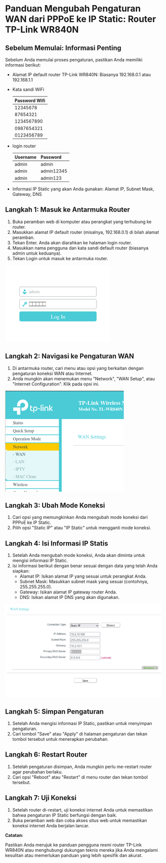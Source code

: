 # Panduan Mengubah Pengaturan WAN dari PPPoE ke IP Static: Router TP-Link WR840N

## Sebelum Memulai: Informasi Penting

Sebelum Anda memulai proses pengaturan, pastikan Anda memiliki informasi berikut:
- Alamat IP default router TP-Link WR840N: Biasanya 192.168.0.1 atau 192.168.1.1
- Kata sandi WiFi 

    | Password Wifi                |
    |--------------------------|
    | 12345678  |
    | 87654321  |
    | 1234567890  |
    | 0987654321  |
    | 0123456789  |

- login router

    | Username                | Password          |
    |--------------------------|----------------|
    | admin  | admin          |
    | admin  | admin12345          |
    | admin  | admin123          |

- Informasi IP Static yang akan Anda gunakan: Alamat IP, Subnet Mask, Gateway, DNS

## Langkah 1: Masuk ke Antarmuka Router

1. Buka peramban web di komputer atau perangkat yang terhubung ke router.
2. Masukkan alamat IP default router (misalnya, 192.168.0.1) di bilah alamat peramban.
3. Tekan Enter. Anda akan diarahkan ke halaman login router.
4. Masukkan nama pengguna dan kata sandi default router (biasanya admin untuk keduanya).
5. Tekan Login untuk masuk ke antarmuka router.

![Langkah 1](./langkah1.png)

## Langkah 2: Navigasi ke Pengaturan WAN

1. Di antarmuka router, cari menu atau opsi yang berkaitan dengan pengaturan koneksi WAN atau Internet.
2. Anda mungkin akan menemukan menu "Network", "WAN Setup", atau "Internet Configuration". Klik pada opsi ini.

![Langkah 2](./langkah2.1.png)

## Langkah 3: Ubah Mode Koneksi

1. Cari opsi yang memungkinkan Anda mengubah mode koneksi dari PPPoE ke IP Static.
2. Pilih opsi "Static IP" atau "IP Static" untuk mengganti mode koneksi.

## Langkah 4: Isi Informasi IP Statis

1. Setelah Anda mengubah mode koneksi, Anda akan diminta untuk mengisi informasi IP Static.
2. Isi informasi berikut dengan benar sesuai dengan data yang telah Anda siapkan:
   - Alamat IP: Isikan alamat IP yang sesuai untuk perangkat Anda.
   - Subnet Mask: Masukkan subnet mask yang sesuai (contohnya, 255.255.255.0).
   - Gateway: Isikan alamat IP gateway router Anda.
   - DNS: Isikan alamat IP DNS yang akan digunakan.

![Langkah 3](./langkah3.png)

## Langkah 5: Simpan Pengaturan

1. Setelah Anda mengisi informasi IP Static, pastikan untuk menyimpan pengaturan.
2. Cari tombol "Save" atau "Apply" di halaman pengaturan dan tekan tombol tersebut untuk menerapkan perubahan.

## Langkah 6: Restart Router

1. Setelah pengaturan disimpan, Anda mungkin perlu me-restart router agar perubahan berlaku.
2. Cari opsi "Reboot" atau "Restart" di menu router dan tekan tombol tersebut.

## Langkah 7: Uji Koneksi

1. Setelah router di-restart, uji koneksi internet Anda untuk memastikan bahwa pengaturan IP Static berfungsi dengan baik.
2. Buka peramban web dan coba akses situs web untuk memastikan koneksi internet Anda berjalan lancar.

**Catatan:**

Pastikan Anda merujuk ke panduan pengguna resmi router TP-Link WR840N atau menghubungi dukungan teknis mereka jika Anda mengalami kesulitan atau memerlukan panduan yang lebih spesifik dan akurat.

